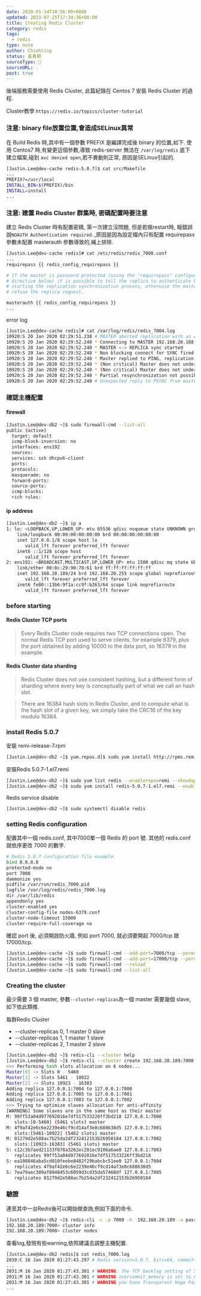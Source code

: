 ```yaml
---
date: 2020-01-14T10:56:00+0800
updated: 2023-07-25T17:34:36+08:00
title: Creating Redis Cluster
category: redis
tags:
  - redis
type: note
author: Chiehting
status: 長青期
sourceType: 📜️
sourceURL: .
post: true
---
```


後端服務需要使用 Redis Cluster, 此篇紀錄在 Centos 7 安裝 Redis Cluster 的過程.

<!--more-->

Cluster教學 `https://redis.io/topics/cluster-tutorial`

### 注意: binary file放置位置,會造成SELinux異常

在 Build Redis 時,其中有一個參數 PREFIX 是編譯完成後 binary 的位置,如下. 使用 Centos7 時,有變更這個參數,導致 redis-server 無法在 `/var/log/redis` 底下建立檔案,碰到 `avc denied open`,若不異動則正常, 原因是SELinux引起的.

```bash
[Justin.Lee@dev-cache redis-5.0.7]$ cat src/Makefile
...
PREFIX?=/usr/local
INSTALL_BIN=$(PREFIX)/bin
INSTALL=install
...
```

### 注意: 建置 Redis Cluster 群集時, 密碼配置時要注意

建立 Redis Cluster 時有配置密碼, 第一次建立沒問題, 但是若做restart時, 報錯誤說`NOAUTH Authentication required.`,原因是因為設定檔內只有配置 requirepass 參數未配置 masterauth 參數導致的,補上排除.

```bash
[Justin.Lee@dev-cache redis]# cat /etc/redis/redis_7000.conf
...
requirepass {{ redis_config_requirepass }}

# If the master is password protected (using the "requirepass" configuration
# directive below) it is possible to tell the replica to authenticate before
# starting the replication synchronization process, otherwise the master will
# refuse the replica request.

masterauth {{ redis_config_requirepass }}
...
```

error log

```bash
[Justin.Lee@dev-cache redis]# cat /var/log/redis/redis_7004.log
10920:S 20 Jan 2020 02:29:51.238 # MASTER aborted replication with an error: NOAUTH Authentication required.
10920:S 20 Jan 2020 02:29:52.240 * Connecting to MASTER 192.168.20.188:7002
10920:S 20 Jan 2020 02:29:52.240 * MASTER <-> REPLICA sync started
10920:S 20 Jan 2020 02:29:52.240 * Non blocking connect for SYNC fired the event.
10920:S 20 Jan 2020 02:29:52.240 * Master replied to PING, replication can continue...
10920:S 20 Jan 2020 02:29:52.240 * (Non critical) Master does not understand REPLCONF listening-port: -NOAUTH Authentication required.
10920:S 20 Jan 2020 02:29:52.240 * (Non critical) Master does not understand REPLCONF capa: -NOAUTH Authentication required.
10920:S 20 Jan 2020 02:29:52.240 * Partial resynchronization not possible (no cached master)
10920:S 20 Jan 2020 02:29:52.240 # Unexpected reply to PSYNC from master: -NOAUTH Authentication required.
```


### 確認主機配置

#### firewall

```bash
[Justin.Lee@dev-db2 ~]$ sudo firewall-cmd --list-all
public (active)
  target: default
  icmp-block-inversion: no
  interfaces: ens192
  sources:
  services: ssh dhcpv6-client
  ports:
  protocols:
  masquerade: no
  forward-ports:
  source-ports:
  icmp-blocks:
  rich rules:
```

#### ip address

```bash
[Justin.Lee@dev-db2 ~]$ ip a
1: lo: <LOOPBACK,UP,LOWER_UP> mtu 65536 qdisc noqueue state UNKNOWN group default qlen 1000
    link/loopback 00:00:00:00:00:00 brd 00:00:00:00:00:00
    inet 127.0.0.1/8 scope host lo
       valid_lft forever preferred_lft forever
    inet6 ::1/128 scope host
       valid_lft forever preferred_lft forever
2: ens192: <BROADCAST,MULTICAST,UP,LOWER_UP> mtu 1500 qdisc mq state UP group default qlen 1000
    link/ether 00:0c:29:90:78:61 brd ff:ff:ff:ff:ff:ff
    inet 192.168.20.189/24 brd 192.168.20.255 scope global noprefixroute ens192
       valid_lft forever preferred_lft forever
    inet6 fe80::13b6:9f1a:cc9f:b263/64 scope link noprefixroute
       valid_lft forever preferred_lft forever
```

### before starting

#### Redis Cluster TCP ports

> Every Redis Cluster node requires two TCP connections open. The normal Redis TCP port used to serve clients, for example 6379, plus the port obtained by adding 10000 to the data port, so 16379 in the example.

#### Redis Cluster data sharding

>Redis Cluster does not use consistent hashing, but a different form of sharding where every key is conceptually part of what we call an hash slot.

>There are 16384 hash slots in Redis Cluster, and to compute what is the hash slot of a given key, we simply take the CRC16 of the key modulo 16384.

### install Redis 5.0.7

安裝 remi-release-7.rpm

```bash
[Justin.Lee@dev-db2 ~]$ yum.repos.d]$ sudo yum install http://rpms.remirepo.net/enterprise/remi-release-7.rpm
```

安裝Redis 5.0.7-1.el7.remi   

```bash
[Justin.Lee@dev-db2 ~]$ sudo yum list redis --enablerepo=remi --showduplicates
[Justin.Lee@dev-db2 ~]$ sudo yum install redis-5.0.7-1.el7.remi --enablerepo=remi
```

Redis service disable

```bash
[Justin.Lee@dev-db2 ~]$ sudo systemctl disable redis
```

### setting Redis configuration

配置其中一個 redis.conf, 其中7000單一個 Redis 的 port 號. 其他的 redis.conf 就依序更改 7000 的數字.

```bash
# Redis 5.0.7 configuration file example.
bind 0.0.0.0
protected-mode no
port 7000
daemonize yes
pidfile /var/run/redis_7000.pid
logfile /var/log/redis/redis_7000.log
dir /var/lib/redis
appendonly yes
cluster-enabled yes
cluster-config-file nodes-6379.conf
cluster-node-timeout 15000
cluster-require-full-coverage no
```

確認 port 後, 必須開啟防火牆, 例如 port 7000, 就必須要開起 7000/tcp 跟 17000/tcp.

```bash
[Justin.Lee@dev-cache ~]$ sudo firewall-cmd --add-port=7000/tcp --permanent
[Justin.Lee@dev-cache ~]$ sudo firewall-cmd --add-port=17000/tcp --permanent
[Justin.Lee@dev-cache ~]$ sudo firewall-cmd --reload
[Justin.Lee@dev-cache ~]$ sudo firewall-cmd --list-all
```

### Creating the cluster

最少需要 3 個 master, 參數`--cluster-replicas`為一個 master 需要幾個 slave, 如下依此類推.

每群Redis Cluster

* --cluster-replicas 0, 1 master 0 slave
* --cluster-replicas 1, 1 master 1 slave
* --cluster-replicas 2, 1 master 2 slave

```bash
[Justin.Lee@dev-db2 ~]$ redis-cli --cluster help
[Justin.Lee@dev-db2 ~]$ redis-cli --cluster create 192.168.20.189:7000 192.168.20.189:7001 192.168.20.189:7002 192.168.20.189:7003 192.168.20.189:7004 192.168.20.189:7005 --cluster-replicas 1 -a password
>>> Performing hash slots allocation on 6 nodes...
Master[0] -> Slots 0 - 5460
Master[1] -> Slots 5461 - 10922
Master[2] -> Slots 10923 - 16383
Adding replica 127.0.0.1:7004 to 127.0.0.1:7000
Adding replica 127.0.0.1:7005 to 127.0.0.1:7001
Adding replica 127.0.0.1:7003 to 127.0.0.1:7002
>>> Trying to optimize slaves allocation for anti-affinity
[WARNING] Some slaves are in the same host as their master
M: 99ff53a04d977692016e7df517533226ff3bd218 127.0.0.1:7000
   slots:[0-5460] (5461 slots) master
M: 4f9af42e6c6e2239e46cf9cd14af3e8c688638d5 127.0.0.1:7001
   slots:[5461-10922] (5462 slots) master
M: 01279d2e588ac7b25da2df232412153b26950184 127.0.0.1:7002
   slots:[10923-16383] (5461 slots) master
S: c12c3b7aed21133f078a3262ec201ec9106a6ae0 127.0.0.1:7003
   replicates 99ff53a04d977692016e7df517533226ff3bd218
S: ea108846aba5cd010feebe8482f29babcbc51ee0 127.0.0.1:7004
   replicates 4f9af42e6c6e2239e46cf9cd14af3e8c688638d5
S: 7ea79aec309af8048453c6059d3cd35da57468df 127.0.0.1:7005
   replicates 01279d2e588ac7b25da2df232412153b26950184
```

### 驗證

連至其中一台Redis後可以開始做查詢,例如下面的命令.

```bash
[Justin.Lee@dev-db2 ~]$ redis-cli -c -p 7000 -h  192.168.20.189 -a password
192.168.20.189:7000> cluster info
192.168.20.189:7000> cluster nodes
```

查看log,發現有些warning,依照建議去調整主機配置.

```bash
[Justin.Lee@dev-db2 redis]$ cat redis_7000.log
2030:C 16 Jan 2020 01:27:43.297 # Redis version=5.0.7, bits=64, commit=00000000, modified=0, pid=2030, just started
...
2031:M 16 Jan 2020 01:27:43.301 # WARNING: The TCP backlog setting of 511 cannot be enforced because /proc/sys/net/core/somaxconn is set to the lower value of 128.
2031:M 16 Jan 2020 01:27:43.301 # WARNING overcommit_memory is set to 0! Background save may fail under low memory condition. To fix this issue add 'vm.overcommit_memory = 1' to /etc/sysctl.conf and then reboot or run the command 'sysctl vm.overcommit_memory=1' for this to take effect.
2031:M 16 Jan 2020 01:27:43.301 # WARNING you have Transparent Huge Pages (THP) support enabled in your kernel. This will create latency and memory usage issues with Redis. To fix this issue run the command 'echo never > /sys/kernel/mm/transparent_hugepage/enabled' as root, and add it to your /etc/rc.local in order to retain the setting after a reboot. Redis must be restarted after THP is disabled.
...
```
